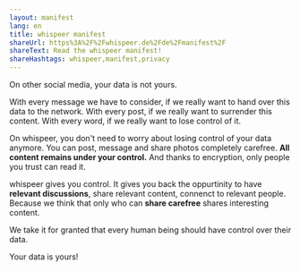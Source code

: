 ```yaml
---
layout: manifest
lang: en
title: whispeer manifest
shareUrl: https%3A%2F%2Fwhispeer.de%2Fde%2Fmanifest%2F
shareText: Read the whispeer manifest!
shareHashtags: whispeer,manifest,privacy
---
```


On other social media, your data is not yours.

With every message we have to consider, if we really want to hand over this data to the network.
With every post, if we really want to surrender this content.
With every word, if we really want to lose control of it.

On whispeer, you don't need to worry about losing control of your data anymore.
You can post, message and share photos completely carefree.
**All content remains under your control.**
And thanks to encryption, only people you trust can read it.

whispeer gives you control.
It gives you back the oppurtinity to have **relevant discussions**,
share relevant content, connenct to relevant people.
Because we think that only who can **share carefree** shares interesting content.

We take it for granted that every human being should have control over their data.

Your data is yours!

